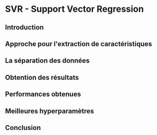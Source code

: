 # SVR - Support Vector Regression

## Introduction

## Approche pour l'extraction de caractéristiques

## La séparation des données

## Obtention des résultats

## Performances obtenues

## Meilleures hyperparamètres

## Conclusion
